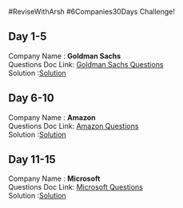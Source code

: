 #ReviseWithArsh #6Companies30Days Challenge!

## Day 1-5 <br>
Company Name : <strong>Goldman Sachs </strong><br>
Questions Doc Link: [Goldman Sachs Questions](https://docs.google.com/document/d/1gArkit3S_KXNfl01XSE0HLqpLR2gbh2mJ8ftsxKVd24/edit)<br>
Solution :[Solution](./GoldmanSach) 

## Day 6-10 <br>
Company Name : <strong>Amazon</strong> <br>
Questions Doc Link: [Amazon Questions](https://docs.google.com/document/d/1KH9GVaUCET-y5SL5sg6DAnon9XwRRW-sPiyJ2p7FRLs/edit)<br>
Solution :[Solution](./Amazon) 

## Day 11-15 <br>
Company Name : <strong>Microsoft</strong> <br>
Questions Doc Link: [Microsoft Questions](https://docs.google.com/document/d/1sSyOTeZBVJExf0oytLVGk6Z34h1usFm4QRkr1Wb5ouk/edit)<br>
Solution :[Solution](./Microsoft) 
